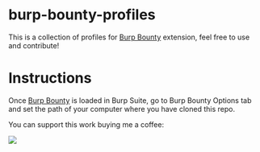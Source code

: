 # burp-bounty-profiles

This is a collection of profiles for [Burp Bounty](https://github.com/wagiro/BurpBounty) extension, feel free to use and contribute!

# Instructions

Once [Burp Bounty](https://github.com/wagiro/BurpBounty) is loaded in Burp Suite, go to Burp Bounty Options tab and set the path of your computer where you have cloned this repo.

You can support this work buying me a coffee:

[<img src="https://www.buymeacoffee.com/assets/img/guidelines/bmc-coffee.gif">](https://www.buymeacoffee.com/six2dez)
